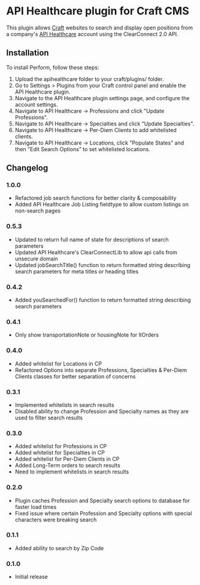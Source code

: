 # API Healthcare plugin for Craft CMS

This plugin allows [Craft](http://buildwithcraft.com) websites to search and display open positions from a company's [API Healthcare](http://www.apihealthcare.com/) account using the ClearConnect 2.0 API.


## Installation

To install Perform, follow these steps:

1.  Upload the apihealthcare folder to your craft/plugins/ folder.
2.  Go to Settings > Plugins from your Craft control panel and enable the API Healthcare plugin.
3.  Navigate to the API Healthcare plugin settings page, and configure the account settings.
4.  Navigate to API Healthcare -> Professions and click "Update Professions".
5.  Navigate to API Healthcare -> Specialties and click "Update Specialties".
6.  Navigate to API Healthcare -> Per-Diem Clients to add whitelisted clients.
7.  Navigate to API Healthcare -> Locations, click "Populate States" and then "Edit Search Options" to set whitelisted locations.

## Changelog

### 1.0.0

* Refactored job search functions for better clarity & composability
* Added API Healthcare Job Listing fieldtype to allow custom listings on non-search pages

### 0.5.3

* Updated to return full name of state for descriptions of search parameters
* Updated API Healthcare's ClearConnectLib to allow api calls from unsecure domain
* Updated jobSearchTitle() function to return formatted string describing search parameters for meta titles or heading titles

### 0.4.2

* Added youSearchedFor() function to return formatted string describing search parameters

### 0.4.1

* Only show transportationNote or housingNote for ltOrders

### 0.4.0

* Added whitelist for Locations in CP
* Refactored Options into separate Professions, Specialties & Per-Diem Clients classes for better separation of concerns

### 0.3.1

* Implemented whitelists in search results
* Disabled ability to change Profession and Specialty names as they are used to filter search results

### 0.3.0

* Added whitelist for Professions in CP
* Added whitelist for Specialties in CP
* Added whitelist for Per-Diem Clients in CP
* Added Long-Term orders to search results
* Need to implement whitelists in search results

### 0.2.0

* Plugin caches Profession and Specialty search options to database for faster load times
* Fixed issue where certain Profession and Specialty options with special characters were breaking search

### 0.1.1

* Added ability to search by Zip Code

### 0.1.0

* Initial release
